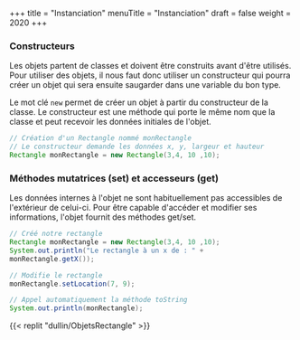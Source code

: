 +++
title = "Instanciation"
menuTitle = "Instanciation"
draft = false
weight = 2020
+++

### Constructeurs
Les objets partent de classes et doivent être construits avant d'être utilisés. Pour utiliser des objets, il nous faut donc utiliser un constructeur qui pourra créer un objet qui sera ensuite saugarder dans une variable du bon type.

Le mot clé `new` permet de créer un objet à partir du constructeur de la classe. Le constructeur est une méthode qui porte le même nom que la classe et peut recevoir les données initiales de l'objet.

```java
// Création d'un Rectangle nommé monRectangle
// Le constructeur demande les données x, y, largeur et hauteur
Rectangle monRectangle = new Rectangle(3,4, 10 ,10);
```

### Méthodes mutatrices (set) et accesseurs (get)
Les données internes à l'objet ne sont habituellement pas accessibles de l'extérieur de celui-ci. Pour être capable d'accéder et modifier ses informations, l'objet fournit des méthodes get/set.

```java
// Créé notre rectangle
Rectangle monRectangle = new Rectangle(3,4, 10 ,10);
System.out.println("Le rectangle à un x de : " + 
monRectangle.getX());

// Modifie le rectangle
monRectangle.setLocation(7, 9);

// Appel automatiquement la méthode toString
System.out.println(monRectangle);
```

{{< replit "dullin/ObjetsRectangle" >}}